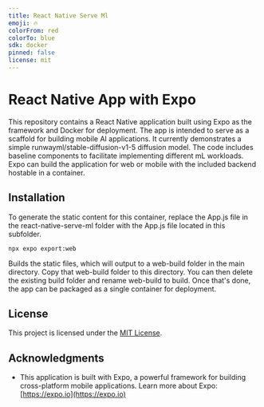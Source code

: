 ```yaml
---
title: React Native Serve Ml
emoji: 🔥
colorFrom: red
colorTo: blue
sdk: docker
pinned: false
license: mit
---
```



# React Native App with Expo

This repository contains a React Native application built using Expo as the framework and Docker for deployment. The app is intended to serve as a scaffold for building mobile AI applications. It currently demonstrates a simple runwayml/stable-diffusion-v1-5 diffusion model. The code includes baseline components to facilitate implementing different mL workloads. Expo can build the application for web or mobile with the included backend hostable in a container.

## Installation

To generate the static content for this container, replace the App.js file in the react-native-serve-ml folder with the App.js file located in this subfolder. 

```shell
npx expo export:web
```

Builds the static files, which will output to a web-build folder in the main directory. Copy that web-build folder to this directory. You can then delete the existing build folder and rename web-build to build. Once that's done, the app can be packaged as a single container for deployment.

## License

This project is licensed under the [MIT License](LICENSE).

## Acknowledgments

- This application is built with Expo, a powerful framework for building cross-platform mobile applications. Learn more about Expo: [https://expo.io](https://expo.io)

